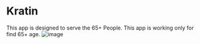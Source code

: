 # Kratin
This app is designed to serve the 65+ People.
This app is working only for find 65+ age.
![image](https://user-images.githubusercontent.com/80943602/128453231-fb801aa8-c9d9-40ba-9ccf-188679398a30.png)
